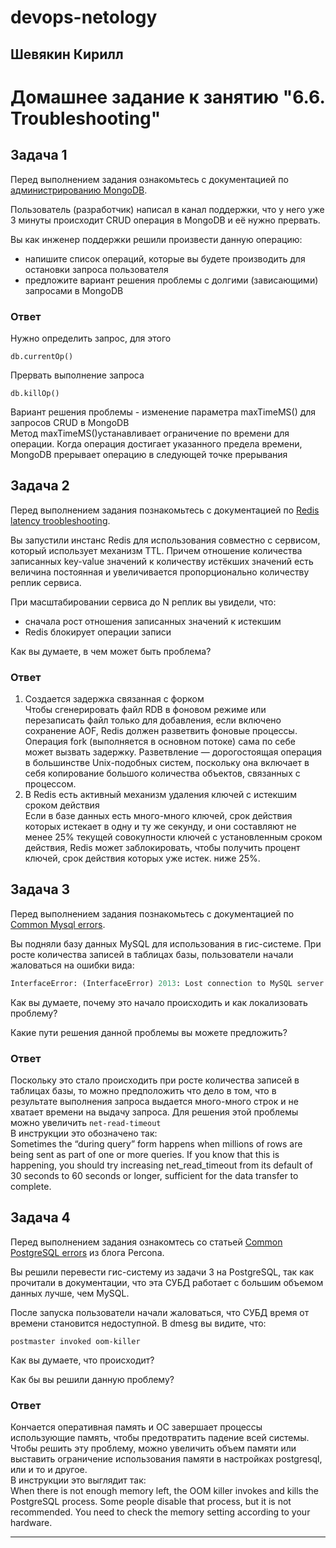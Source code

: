 # devops-netology  

## Шевякин Кирилл  

# Домашнее задание к занятию "6.6. Troubleshooting"

## Задача 1

Перед выполнением задания ознакомьтесь с документацией по [администрированию MongoDB](https://docs.mongodb.com/manual/administration/).

Пользователь (разработчик) написал в канал поддержки, что у него уже 3 минуты происходит CRUD операция в MongoDB и её 
нужно прервать. 

Вы как инженер поддержки решили произвести данную операцию:
- напишите список операций, которые вы будете производить для остановки запроса пользователя
- предложите вариант решения проблемы с долгими (зависающими) запросами в MongoDB

### Ответ  

Нужно определить запрос, для этого
```
db.currentOp()  
```  
Прервать выполнение запроса  
```  
db.killOp()
```  
Вариант решения проблемы - изменение параметра maxTimeMS() для запросов CRUD в MongoDB  
Метод maxTimeMS()устанавливает ограничение по времени для операции. Когда операция достигает указанного предела времени, MongoDB прерывает операцию в следующей точке прерывания

## Задача 2

Перед выполнением задания познакомьтесь с документацией по [Redis latency troobleshooting](https://redis.io/topics/latency).

Вы запустили инстанс Redis для использования совместно с сервисом, который использует механизм TTL. 
Причем отношение количества записанных key-value значений к количеству истёкших значений есть величина постоянная и
увеличивается пропорционально количеству реплик сервиса. 

При масштабировании сервиса до N реплик вы увидели, что:
- сначала рост отношения записанных значений к истекшим
- Redis блокирует операции записи

Как вы думаете, в чем может быть проблема?

### Ответ  

1) Создается задержка связанная с форком  
Чтобы сгенерировать файл RDB в фоновом режиме или перезаписать файл только для добавления, если включено сохранение AOF, Redis должен разветвить фоновые процессы. Операция fork (выполняется в основном потоке) сама по себе может вызвать задержку. Разветвление — дорогостоящая операция в большинстве Unix-подобных систем, поскольку она включает в себя копирование большого количества объектов, связанных с процессом.  
2) В Redis есть активный механизм удаления ключей с истекшим сроком действия  
Если в базе данных есть много-много ключей, срок действия которых истекает в одну и ту же секунду, и они составляют не менее 25% текущей совокупности ключей с установленным сроком действия, Redis может заблокировать, чтобы получить процент ключей, срок действия которых уже истек. ниже 25%.

## Задача 3

Перед выполнением задания познакомьтесь с документацией по [Common Mysql errors](https://dev.mysql.com/doc/refman/8.0/en/common-errors.html).

Вы подняли базу данных MySQL для использования в гис-системе. При росте количества записей в таблицах базы,
пользователи начали жаловаться на ошибки вида:
```python
InterfaceError: (InterfaceError) 2013: Lost connection to MySQL server during query u'SELECT..... '
```

Как вы думаете, почему это начало происходить и как локализовать проблему?

Какие пути решения данной проблемы вы можете предложить?  

### Ответ  

Поскольку это стало происходить при росте количества записей в таблицах базы, то можно предположить что дело в том, что в результате выполнения запроса выдается много-много строк и не хватает времени на выдачу запроса. Для решения этой проблемы можно увеличить ``` net-read-timeout ```  
В инструкции это обозначено так:  
Sometimes the “during query” form happens when millions of rows are being sent as part of one or more queries. If you know that this is happening, you should try increasing net_read_timeout from its default of 30 seconds to 60 seconds or longer, sufficient for the data transfer to complete.

## Задача 4

Перед выполнением задания ознакомтесь со статьей [Common PostgreSQL errors](https://www.percona.com/blog/2020/06/05/10-common-postgresql-errors/) из блога Percona.

Вы решили перевести гис-систему из задачи 3 на PostgreSQL, так как прочитали в документации, что эта СУБД работает с 
большим объемом данных лучше, чем MySQL.

После запуска пользователи начали жаловаться, что СУБД время от времени становится недоступной. В dmesg вы видите, что:

`postmaster invoked oom-killer`

Как вы думаете, что происходит?

Как бы вы решили данную проблему?

### Ответ  

Кончается оперативная память и ОС завершает процессы использующие память, чтобы предотвратить падение всей системы. Чтобы решить эту проблему, можно увеличить объем памяти или выставить ограничение использования памяти в настройках postgresql, или и то и другое.    
В инструкции это выглядит так:  
When there is not enough memory left, the OOM killer invokes and kills the PostgreSQL process. Some people disable that process, but it is not recommended. You need to check the memory setting according to your hardware.

---
